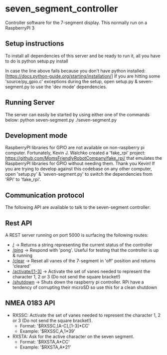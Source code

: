 # seven_segment_controller
Controller software for the 7-segment display. This normally run on a RaspberryPI 3

Setup instructions
------------------
To install all dependencies of this server and be ready to run it, all you have to do is
    python setup.py install

In case the line above fails because you don't have python installed: [https://docs.python-guide.org/starting/installation/]
If you are hitting some 'source/py_gpio.c' exceptions during the setup, open setup.py & seven-segment.py to use the 'dev mode' dependencies.

Running Server
------------------
The server can easily be started by using either one of the commands below:
    python seven-segment.py
    ./seven-segment.py

Development mode
------------------
RaspberryPI libraries for GPIO are not available on non-raspberry pi computer. Fortunately, Kevin J. Walchko created a 'fake_rpi' project: <https://github.com/MomsFriendlyRobotCompany/fake_rpi/> that emulates the RaspberryPI libraries for GPIO without needing them. Thank you Kevin! If you are trying to develop against this codebase on any other computer, open 'setup.py' & 'seven-segment.py' to switch the dependencies from 'RPi' to 'fake_rpi'.

Communication protocol
------------------
The following API are available to talk to the seven-segment controller:

## Rest API
A REST server running on port 5000 is surfacing the following routes: 
* [/](/) -> Returns a string representing the current status of the controller
* [/ping](/ping) -> Respond with 'pong'. Useful for testing that the controller is up & running
* [/clear](/clear)  -> Reset all vanes of the 7-segment in 'off' position and returns 'cleared'
* [/activate/[1-3]](/activate/1) -> Activate the set of vanes needed to represent the character 1, 2 or 3 (Do not send the square bracket!)
* [/shutdown](/shutdown) -> Shuts down the raspberry pi controller. RPi have a tendency of corrupting their microSD so use this for a clean shutdown

## NMEA 0183 API
* RXSSC: Activate the set of vanes needed to represent the character 1, 2 or 3 (Do not send the square bracket!). 
  * Format: '$RXSSC,[A-C],[1-3]*CC'
  * Example: '$RXSSC,A,1*39'
* RXSTA: Ask for the active character on the seven segment. 
  * Format: '$RXSTA,A*CC'
  * Example: '$RXSTA,A*21'

  